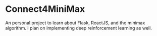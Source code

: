 # Connect4MiniMax
An personal project to learn about Flask, ReactJS, and the minimax algorithm. I plan on implementing deep reinforcement learning as well.
